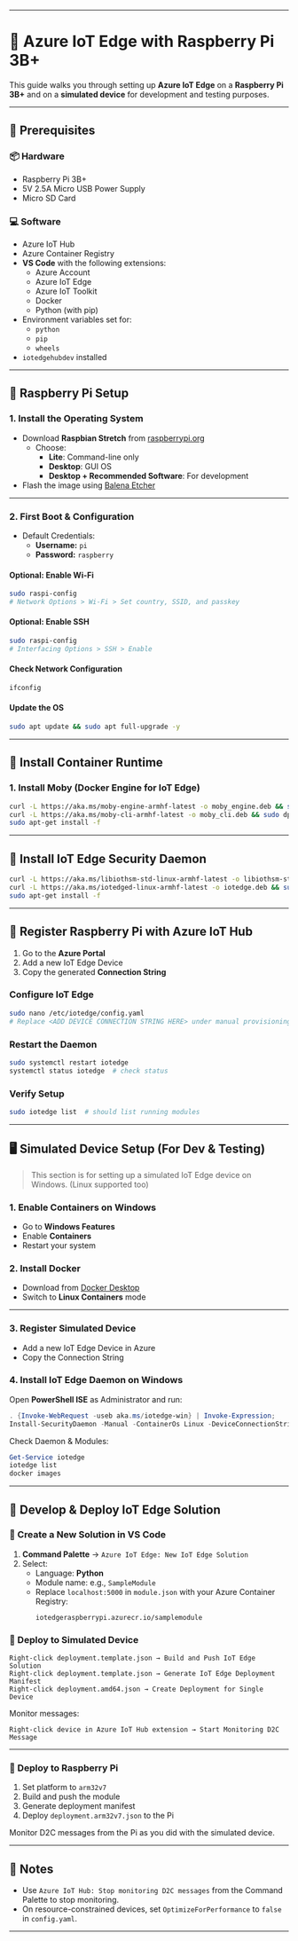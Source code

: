 

---

# 🧠 Azure IoT Edge with Raspberry Pi 3B+

This guide walks you through setting up **Azure IoT Edge** on a **Raspberry Pi 3B+** and on a **simulated device** for development and testing purposes.

---

## 🔧 Prerequisites

### 📦 Hardware
- Raspberry Pi 3B+
- 5V 2.5A Micro USB Power Supply
- Micro SD Card

### 💻 Software
- Azure IoT Hub
- Azure Container Registry
- **VS Code** with the following extensions:
  - Azure Account  
  - Azure IoT Edge  
  - Azure IoT Toolkit  
  - Docker  
  - Python (with pip)
- Environment variables set for:
  - `python`
  - `pip`
  - `wheels`
- `iotedgehubdev` installed

---

## 🍓 Raspberry Pi Setup

### 1. Install the Operating System

- Download **Raspbian Stretch** from [raspberrypi.org](https://www.raspberrypi.org/downloads/raspbian/)
  - Choose:
    - **Lite**: Command-line only
    - **Desktop**: GUI OS
    - **Desktop + Recommended Software**: For development
- Flash the image using [Balena Etcher](https://www.balena.io/etcher/)

---

### 2. First Boot & Configuration

- Default Credentials:
  - **Username:** `pi`
  - **Password:** `raspberry`

#### Optional: Enable Wi-Fi
```bash
sudo raspi-config
# Network Options > Wi-Fi > Set country, SSID, and passkey
```

#### Optional: Enable SSH
```bash
sudo raspi-config
# Interfacing Options > SSH > Enable
```

#### Check Network Configuration
```bash
ifconfig
```

#### Update the OS
```bash
sudo apt update && sudo apt full-upgrade -y
```

---

## 🐳 Install Container Runtime

### 1. Install Moby (Docker Engine for IoT Edge)

```bash
curl -L https://aka.ms/moby-engine-armhf-latest -o moby_engine.deb && sudo dpkg -i ./moby_engine.deb
curl -L https://aka.ms/moby-cli-armhf-latest -o moby_cli.deb && sudo dpkg -i ./moby_cli.deb
sudo apt-get install -f
```

---

## 🔐 Install IoT Edge Security Daemon

```bash
curl -L https://aka.ms/libiothsm-std-linux-armhf-latest -o libiothsm-std.deb && sudo dpkg -i ./libiothsm-std.deb
curl -L https://aka.ms/iotedged-linux-armhf-latest -o iotedge.deb && sudo dpkg -i ./iotedge.deb
sudo apt-get install -f
```

---

## 🔗 Register Raspberry Pi with Azure IoT Hub

1. Go to the **Azure Portal**
2. Add a new IoT Edge Device
3. Copy the generated **Connection String**

### Configure IoT Edge

```bash
sudo nano /etc/iotedge/config.yaml
# Replace <ADD DEVICE CONNECTION STRING HERE> under manual provisioning
```

### Restart the Daemon

```bash
sudo systemctl restart iotedge
systemctl status iotedge  # check status
```

### Verify Setup

```bash
sudo iotedge list  # should list running modules
```

---

## 🖥️ Simulated Device Setup (For Dev & Testing)

> This section is for setting up a simulated IoT Edge device on Windows. (Linux supported too)

### 1. Enable Containers on Windows

- Go to **Windows Features**  
- Enable **Containers**  
- Restart your system

### 2. Install Docker

- Download from [Docker Desktop](https://www.docker.com/products/docker-desktop)  
- Switch to **Linux Containers** mode

---

### 3. Register Simulated Device

- Add a new IoT Edge Device in Azure
- Copy the Connection String

### 4. Install IoT Edge Daemon on Windows

Open **PowerShell ISE** as Administrator and run:

```powershell
. {Invoke-WebRequest -useb aka.ms/iotedge-win} | Invoke-Expression;
Install-SecurityDaemon -Manual -ContainerOs Linux -DeviceConnectionString '<connection-string>'
```

Check Daemon & Modules:
```powershell
Get-Service iotedge
iotedge list
docker images
```

---

## 🧪 Develop & Deploy IoT Edge Solution

### 📁 Create a New Solution in VS Code

1. **Command Palette** → `Azure IoT Edge: New IoT Edge Solution`
2. Select:
   - Language: **Python**
   - Module name: e.g., `SampleModule`
   - Replace `localhost:5000` in `module.json` with your Azure Container Registry:
     ```
     iotedgeraspberrypi.azurecr.io/samplemodule
     ```

### 🐳 Deploy to Simulated Device

```text
Right-click deployment.template.json → Build and Push IoT Edge Solution
Right-click deployment.template.json → Generate IoT Edge Deployment Manifest
Right-click deployment.amd64.json → Create Deployment for Single Device
```

Monitor messages:
```text
Right-click device in Azure IoT Hub extension → Start Monitoring D2C Message
```

---

### 🍓 Deploy to Raspberry Pi

1. Set platform to `arm32v7`
2. Build and push the module
3. Generate deployment manifest
4. Deploy `deployment.arm32v7.json` to the Pi

Monitor D2C messages from the Pi as you did with the simulated device.

---

## 📌 Notes

- Use `Azure IoT Hub: Stop monitoring D2C messages` from the Command Palette to stop monitoring.
- On resource-constrained devices, set `OptimizeForPerformance` to `false` in `config.yaml`.

---
